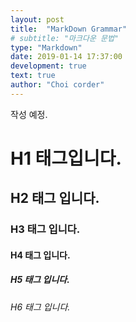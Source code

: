 ```yaml
---
layout: post
title:  "MarkDown Grammar"
# subtitle: "마크다운 문법"
type: "Markdown"
date: 2019-01-14 17:37:00
development: true
text: true
author: "Choi corder"
---
```


작성 예정.


# H1 태그입니다.  

## H2 태그 입니다.  

### H3 태그 입니다.  

#### H4 태그 입니다.  

##### H5 태그 입니다.  

###### H6 태그 입니다.  